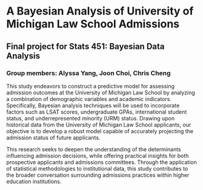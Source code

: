 # A Bayesian Analysis of University of Michigan Law School Admissions
## Final project for Stats 451: Bayesian Data Analysis
### Group members: Alyssa Yang, Joon Choi, Chris Cheng

This study endeavors to construct a predictive model for assessing admission outcomes at the University of Michigan Law School by analyzing a combination of demographic variables and academic indicators. Specifically, Bayesian analysis techniques will be used to incorporate factors such as LSAT scores, undergraduate GPAs, international student status, and underrepresented minority (URM) status. Drawing upon historical data from the University of Michigan Law School applicants, our objective is to develop a robust model capable of accurately projecting the admission status of future applicants.

This research seeks to deepen the understanding of the determinants influencing admission decisions, while offering practical insights for both prospective applicants and admissions committees. Through the application of statistical methodologies to institutional data, this study contributes to the broader conversation surrounding admissions practices within higher education institutions.

